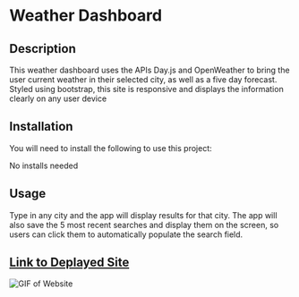 # Weather Dashboard

  ## Description
  This weather dashboard uses the APIs Day.js and OpenWeather to bring the user current weather in their selected city, as well as a five day forecast. Styled using bootstrap, this site is responsive and displays the information clearly on any user device

  
  ## Installation
  You will need to install the following to use this project:


  No installs needed

  ## Usage
Type in any city and the app will display results for that city. The app will also save the 5 most recent searches and display them on the screen, so users can click them to automatically populate the search field. 


## [Link to Deplayed Site](https://kevinatwood.github.io/weather-dashboard/)



  ![GIF of Website](./assets/images/weather-dashboard-demo.gif)
  


